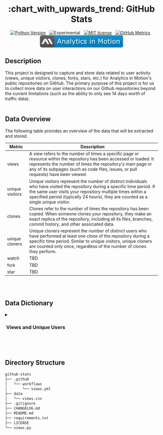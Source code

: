 
<h1 align="center">:chart_with_upwards_trend: GitHub Stats</h1>

<!-- badges: start -->
<div align="center">
  
[![Python Version](https://img.shields.io/badge/python-3.10-blue?logo=python&logoColor=ffdd54)](https://www.python.org/downloads/)&nbsp;&nbsp;
![Experimental](https://img.shields.io/badge/experimental-yes-brightgreen.svg)&nbsp;&nbsp;
[![MIT license](https://img.shields.io/badge/License-MIT-yellow.svg)](https://github.com/analyticsinmotion/github-stats/blob/main/LICENSE)&nbsp;&nbsp;
[![GitHub Metrics](https://github.com/analyticsinmotion/github-stats/actions/workflows/views.yml/badge.svg)](https://github.com/analyticsinmotion/github-stats/actions/workflows/views.yml)&nbsp;&nbsp;
[![Analytics in Motion](https://raw.githubusercontent.com/analyticsinmotion/.github/main/assets/images/analytics-in-motion-github-badge-rounded.svg)](https://www.analyticsinmotion.com)
  
</div>
<!-- badges: end -->

<!-- DESCRIPTION -->
## Description
This project is designed to capture and store data related to user activity (views, unique visitors, clones, forks, stars, etc.) for Analytics in Motion's public repositories on GitHub. The primary purpose of this project is for us to collect more data on user interactions on our Github repositories beyond the current limitations (such as the ability to only see 14 days worth of traffic data). 
<br /><br />


## Data Overview
The following table provides an overview of the data that will be extracted and stored.

| Metric  | Description | 
| ------------- | ------------- |
| views  | A view refers to the number of times a specific page or resource within the repository has been accessed or loaded. It represents the number of times the repository's main page or any of its subpages (such as code files, issues, or pull requests) have been viewed. |
| unique visitors  | Unique visitors represent the number of distinct individuals who have visited the repository during a specific time period. If the same user visits your repository multiple times within a specified period (typically 24 hours), they are counted as a single unique visitor. |
| clones  | Clones refer to the number of times the repository has been copied. When someone clones your repository, they make an exact replica of the repository, including all its files, branches, commit history, and other associated data. |
| unique cloners  | Unique cloners represent the number of distinct users who have performed at least one clone of the repository during a specific time period. Similar to unique visitors, unique cloners are counted only once, regardless of the number of clones they perform. |
| watch  | TBD |
| fork  | TBD |
| star  | TBD |

<br /><br />

<!-- DATA DICTIONARY -->
## Data Dictionary

<details>
  <summary><h3>&nbsp;Views and Unique Users</h3></summary>
  

The <a href="https://github.com/analyticsinmotion/github-stats/blob/main/data/views.csv">views.csv</a> file contains time series information relating to views and unique visitors to each repository for each day.

**File Details**
<br />
*Filename:* views
<br />
*Extension:* .csv
<br />
*Delimiter:* Comma (,)
<br />
*Header:* True


**Structure**

| Column Name  | Data Type | Description |
| ------------- | ------------- | ------------- |
| date  | Date (yyyy-mm-dd) | The date when the data was recorded |
| repo  | Text | The name of the repository |
| views  | Numeric | The number of repository views |
| visitors  | Numeric | The number of unique visitors to the repository |

</details>

<br /><br />

<!-- DIRECTORY STRUCTURE -->
## Directory Structure

    github-stats
    ├── .github           
    │   └── workflows
    │       └── views.yml  
    ├── data
    │   └── views.csv 
    ├── .gitignore
    ├── CHANGELOG.md 
    ├── README.md              
    ├── requirements.txt                    
    ├── LICENSE                      
    └── views.py                       
<br /><br />


